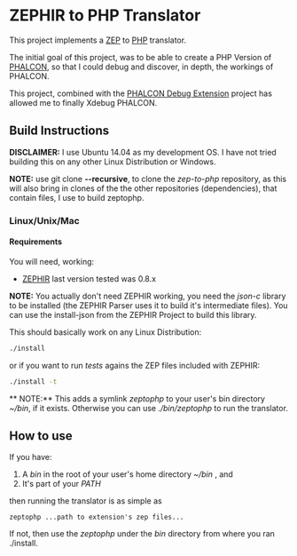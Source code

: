 ZEPHIR to PHP Translator
========================

This project implements a [ZEP](http://zephir-lang.com/) to [PHP](https://www.php.net/) translator.

The initial goal of this project, was to be able to create a PHP Version of [PHALCON](https://phalconphp.com), so that I could debug and discover, in depth, the workings of PHALCON.

This project, combined with the [PHALCON Debug Extension](https://github.com/test-to-com/phalcondbg) project has allowed me to finally Xdebug PHALCON.

Build Instructions
------------------

**DISCLAIMER:** I use Ubuntu 14.04 as my development OS. I have not tried building this on any other Linux Distribution or Windows.

**NOTE:** use git clone **--recursive**, to clone the *zep-to-php* repository, as this will also bring in clones of the the other repositories (dependencies), that contain files, I use to build zeptophp.

### Linux/Unix/Mac

#### Requirements
You will need, working:

* [ZEPHIR](http://zephir-lang.com/) last version tested was 0.8.x

**NOTE:** You actually don't need ZEPHIR working, you need the _json-c_ library to be installed (the ZEPHIR Parser uses it to build it's intermediate files). You can use the install-json from the ZEPHIR Project to build this library.

This should basically work on any Linux Distribution:

```bash
./install
```

or if you want to run _tests_ agains the ZEP files included with ZEPHIR:

```bash
./install -t
```

** NOTE:** This adds a symlink _zeptophp_ to your user's bin directory _~/bin_, if it exists. Otherwise you can use _./bin/zeptophp_ to run the translator.

How to use
----------

If you have:

1. A _bin_ in the root of your user's home directory _~/bin_ , and
2. It's part of your _PATH_

then running the translator is as simple as 

```
zeptophp ...path to extension's zep files...
```

If not, then use the _zeptophp_ under the _bin_ directory from where you ran ./install.
